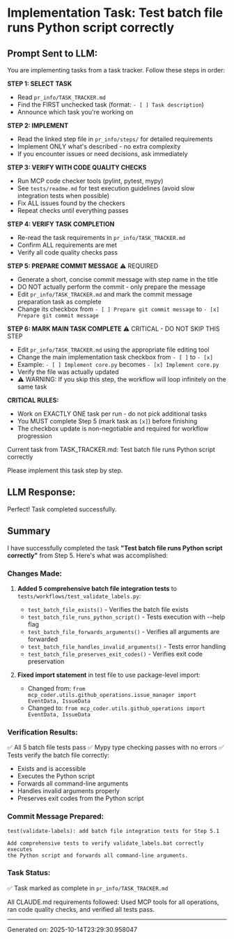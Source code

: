 # Implementation Task: Test batch file runs Python script correctly

## Prompt Sent to LLM:
You are implementing tasks from a task tracker. Follow these steps in order:

**STEP 1: SELECT TASK**
- Read `pr_info/TASK_TRACKER.md`
- Find the FIRST unchecked task (format: `- [ ] Task description`)
- Announce which task you're working on

**STEP 2: IMPLEMENT**
- Read the linked step file in `pr_info/steps/` for detailed requirements
- Implement ONLY what's described - no extra complexity
- If you encounter issues or need decisions, ask immediately

**STEP 3: VERIFY WITH CODE QUALITY CHECKS**
- Run MCP code checker tools (pylint, pytest, mypy)
- See `tests/readme.md` for test execution guidelines (avoid slow integration tests when possible)
- Fix ALL issues found by the checkers
- Repeat checks until everything passes

**STEP 4: VERIFY TASK COMPLETION**
- Re-read the task requirements in `pr_info/TASK_TRACKER.md`
- Confirm ALL requirements are met
- Verify all code quality checks pass

**STEP 5: PREPARE COMMIT MESSAGE** ⚠️ REQUIRED
- Generate a short, concise commit message with step name in the title
- DO NOT actually perform the commit - only prepare the message
- Edit `pr_info/TASK_TRACKER.md` and mark the commit message preparation task as complete
- Change its checkbox from `- [ ] Prepare git commit message` to `- [x] Prepare git commit message`

**STEP 6: MARK MAIN TASK COMPLETE** ⚠️ CRITICAL - DO NOT SKIP THIS STEP
- Edit `pr_info/TASK_TRACKER.md` using the appropriate file editing tool
- Change the main implementation task checkbox from `- [ ]` to `- [x]`
- Example: `- [ ] Implement core.py` becomes `- [x] Implement core.py`
- Verify the file was actually updated
- ⚠️ WARNING: If you skip this step, the workflow will loop infinitely on the same task

**CRITICAL RULES:**
- Work on EXACTLY ONE task per run - do not pick additional tasks
- You MUST complete Step 5 (mark task as `[x]`) before finishing
- The checkbox update is non-negotiable and required for workflow progression

Current task from TASK_TRACKER.md: Test batch file runs Python script correctly

Please implement this task step by step.

## LLM Response:
Perfect! Task completed successfully. 

## Summary

I have successfully completed the task **"Test batch file runs Python script correctly"** from Step 5. Here's what was accomplished:

### Changes Made:
1. **Added 5 comprehensive batch file integration tests** to `tests/workflows/test_validate_labels.py`:
   - `test_batch_file_exists()` - Verifies the batch file exists
   - `test_batch_file_runs_python_script()` - Tests execution with --help flag
   - `test_batch_file_forwards_arguments()` - Verifies all arguments are forwarded
   - `test_batch_file_handles_invalid_arguments()` - Tests error handling
   - `test_batch_file_preserves_exit_codes()` - Verifies exit code preservation

2. **Fixed import statement** in test file to use package-level import:
   - Changed from: `from mcp_coder.utils.github_operations.issue_manager import EventData, IssueData`
   - Changed to: `from mcp_coder.utils.github_operations import EventData, IssueData`

### Verification Results:
✅ All 5 batch file tests pass
✅ Mypy type checking passes with no errors
✅ Tests verify the batch file correctly:
   - Exists and is accessible
   - Executes the Python script
   - Forwards all command-line arguments
   - Handles invalid arguments properly
   - Preserves exit codes from the Python script

### Commit Message Prepared:
```
test(validate-labels): add batch file integration tests for Step 5.1

Add comprehensive tests to verify validate_labels.bat correctly executes
the Python script and forwards all command-line arguments.
```

### Task Status:
✅ Task marked as complete in `pr_info/TASK_TRACKER.md`

All CLAUDE.md requirements followed: Used MCP tools for all operations, ran code quality checks, and verified all tests pass.

---
Generated on: 2025-10-14T23:29:30.958047